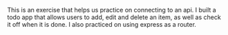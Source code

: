 This is an exercise that helps us practice on connecting to an api.  I built a todo app that allows users to add, edit and delete an item, as well as check it off when it is done.  I also practiced on using express as a router.